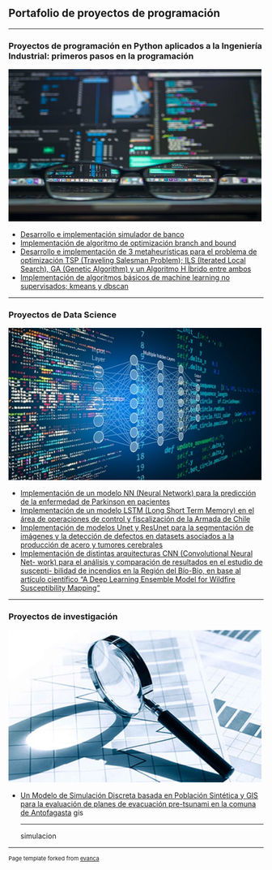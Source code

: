 ## Portafolio de proyectos de programación

---

### Proyectos de programación en Python aplicados a la Ingeniería Industrial: primeros pasos en la programación
[<img src="images/image1.jpeg?raw=true" width="500" height="300"/>](https://github.com/Pjerez98/Proyectos/tree/master/Programaci%C3%B3n%20Aplicada%20a%20la%20Ingenier%C3%ADa%20Industrial)

- [Desarrollo e implementación simulador de banco](https://github.com/Pjerez98/Proyectos/tree/master/Programaci%C3%B3n%20Aplicada%20a%20la%20Ingenier%C3%ADa%20Industrial/Simulador%20banco)
- [Implementación de algoritmo de optimización branch and bound](https://github.com/Pjerez98/Proyectos/tree/master/Programaci%C3%B3n%20Aplicada%20a%20la%20Ingenier%C3%ADa%20Industrial/Branch%20and%20Bound)
- [Desarrollo e implementación de 3 metaheurísticas para el problema de optimización TSP (Traveling Salesman Problem); ILS (Iterated Local
Search), GA (Genetic Algorithm) y un Algoritmo H Íbrido entre ambos](https://github.com/Pjerez98/Proyectos/tree/master/Programaci%C3%B3n%20Aplicada%20a%20la%20Ingenier%C3%ADa%20Industrial/Metaheurísticas)
- [Implementación de algoritmos básicos de machine learning no supervisados; kmeans y dbscan](https://github.com/Pjerez98/Proyectos/tree/master/Programaci%C3%B3n%20Aplicada%20a%20la%20Ingenier%C3%ADa%20Industrial/Kmeans%20y%20Dbscan)
<!---img src="images/dummy_thumbnail.jpg?raw=true"/>--->

---
### Proyectos de Data Science
[<img src="images/ds2.jpg?raw=true" width="500" height="300" />](https://github.com/Pjerez98/Proyectos/tree/master/Programaci%C3%B3n%20Aplicada%20a%20la%20Ingenier%C3%ADa%20Industrial)

- [Implementación de un modelo NN (Neural Network) para la predicción de la
enfermedad de Parkinson en pacientes](/pdf/t1.pdf)
- [Implementación de un modelo LSTM (Long Short Term Memory) en el área de
operaciones de control y fiscalización de la Armada de Chile](/pdf/t2.pdf)
- [Implementación de modelos Unet y ResUnet para la segmentación de imágenes
y la detección de defectos en datasets asociados a la producción de acero y
tumores cerebrales](/pdf/proyecto.pdf)
- [Implementación de distintas arquitecturas CNN (Convolutional Neural Net-
work) para el análisis y comparación de resultados en el estudio de suscepti-
bilidad de incendios en la Región del Bío-Bío, en base al artículo científico “A
Deep Learning Ensemble Model for Wildfire Susceptibility Mapping”](/pdf/c1.pdf)

---
### Proyectos de investigación
[<img src="images/inv.jpg?raw=true" width="500" height="300" />](https://github.com/Pjerez98/Proyectos/tree/master/Simulación%20Tsunami)
- [Un Modelo de Simulación Discreta basada en Población Sintética y GIS para la
evaluación de planes de evacuación pre-tsunami en la comuna de Antofagasta](/pdf/Presentacion%20MT%20Pablo%20Jerez.pdf)
gis<hr>simulacion
<!---<img src="images/Simulation_2.gif?raw=true" width="500" height="300" />--->

---
<p style="font-size:11px">Page template forked from <a href="https://github.com/evanca/quick-portfolio">evanca</a></p>
<!-- Remove above link if you don't want to attibute -->
